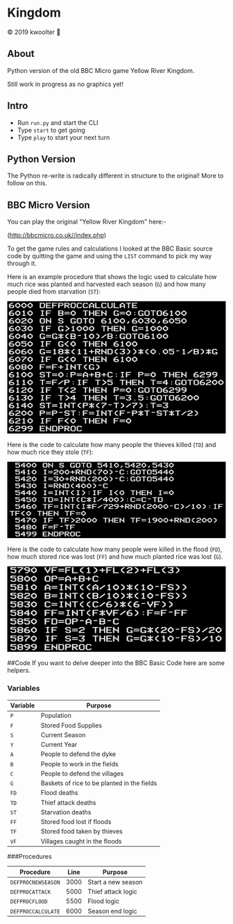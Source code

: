 # Kingdom
:copyright: 2019 kwoolter :monkey:

## About

Python version of the old BBC Micro game Yellow River Kingdom.

Still work in progress as no graphics yet!

## Intro
* Run `run.py` and start the CLI
* Type `start` to get going
* Type `play` to start your next turn


## Python Version

The Python re-write is radically different in structure to the original!  More to follow on this.


## BBC Micro Version

You can play the original "Yellow River Kingdom" here:-

(http://bbcmicro.co.uk//index.php)

To get the game rules and calculations I looked at the BBC Basic source code by quitting the game and using the `LIST` 
command to pick my way through it.

Here is an example procedure that shows the logic used to calculate how much rice was planted and harvested each season (`G`) 
and how many people died from starvation (`ST`):

<img src="https://github.com/kwoolter/Kingdom/blob/master/BBC%20Basic/SourceCode1.PNG" alt="code1">


Here is the code to calculate how many people the thieves killed (`TD`) and how much rice they stole (`TF`):

<img src="https://github.com/kwoolter/Kingdom/blob/master/BBC%20Basic/SourceCode2.PNG" alt="code2">

Here is the code to calculate how many people were killed in the flood (`FD`), how much stored rice was lost (`FF`) 
and how much planted rice was lost (`G`).

<img src="https://github.com/kwoolter/Kingdom/blob/master/BBC%20Basic/SourceCode3.PNG" alt="code2">

##Code
If you want to delve deeper into the BBC Basic Code here are some helpers.

### Variables

Variable | Purpose
--- | ------------------
`P` | Population
`F` | Stored Food Supplies
`S` | Current Season
`Y` | Current Year
`A`| People to defend the dyke
`B`| People to work in the fields
`C`| People to defend the villages
`G`|Baskets of rice to be planted in the fields
`FD`|Flood deaths
`TD`|Thief attack deaths
`ST`|Starvation deaths
`FF`|Stored food lost if floods
`TF`|Stored food taken by thieves
`VF`|Villages caught in the floods

###Procedures

Procedure | Line | Purpose
---|----|----------------------
`DEFPROCNEWSEASON`|3000|Start a new season
`DEFPROCATTACK`|5000|Thief attack logic
`DEFPROCFLOOD`|5500|Flood logic
`DEFPROCCALCULATE`|6000|Season end logic

